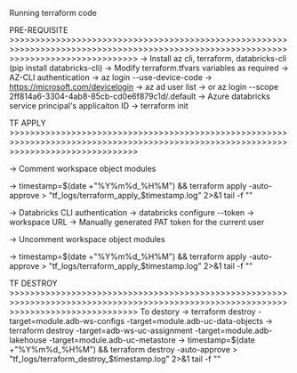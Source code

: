 Running terraform code

PRE-REQUISITE >>>>>>>>>>>>>>>>>>>>>>>>>>>>>>>>>>>>>>>>>>>>>>>>>>>>>>>>>>>>>>>>>>>>>>>>>>>>>>>>>>>>>>>>>>>>>>>>>>>>>>>>>>>>>>>>>>>>>>>>>>>>>>>>>>>>>
-> Install az cli, terraform, databricks-cli (pip install databricks-cli)
-> Modify terraform.tfvars variables as required
-> AZ-CLI authentication 
            -> az login --use-device-code 
            -> https://microsoft.com/devicelogin
            -> az ad user list
            -> or az login --scope 2ff814a6-3304-4ab8-85cb-cd0e6f879c1d/.default   -> Azure databricks service principal's applicaiton ID
-> terraform init

TF APPLY >>>>>>>>>>>>>>>>>>>>>>>>>>>>>>>>>>>>>>>>>>>>>>>>>>>>>>>>>>>>>>>>>>>>>>>>>>>>>>>>>>>>>>>>>>>>>>>>>>>>>>>>>>>>>>>>>>>>>>>>>>>>>>>>>>>>>

-> Comment workspace object modules

-> timestamp=$(date +"%Y%m%d_%H%M") && terraform apply -auto-approve > "tf_logs/terraform_apply_$timestamp.log" 2>&1
                                 tail -f ""


-> Databricks CLI authentication
            -> databricks configure --token
            -> workspace URL
            -> Manually generated PAT token for the current user

-> Uncomment workspace object modules

-> timestamp=$(date +"%Y%m%d_%H%M") && terraform apply -auto-approve > "tf_logs/terraform_apply_$timestamp.log" 2>&1
                                 tail -f ""



TF DESTROY >>>>>>>>>>>>>>>>>>>>>>>>>>>>>>>>>>>>>>>>>>>>>>>>>>>>>>>>>>>>>>>>>>>>>>>>>>>>>>>>>>>>>>>>>>>>>>>>>>>>>>>>>>>>>>>>>>>>>>>>>>>>>>>>>>>>>
To destory
-> terraform destroy -target=module.adb-ws-configs -target=module.adb-uc-data-objects 
-> terraform destroy -target=adb-ws-uc-assignment -target=module.adb-lakehouse -target=module.adb-uc-metastore
-> timestamp=$(date +"%Y%m%d_%H%M") && terraform destroy -auto-approve > "tf_logs/terraform_destroy_$timestamp.log" 2>&1 
                                tail -f ""


